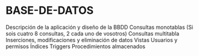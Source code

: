 # BASE-DE-DATOS
Descripción de la aplicación y diseño de la BBDD
Consultas monotablas (Si sois cuatro 8 consultas, 2 cada  uno de vosotros)
Consultas multitabla
Inserciones, modificaciones y eliminación de datos
Vistas
Usuarios y permisos
Índices
Triggers
Procedimientos almacenados
